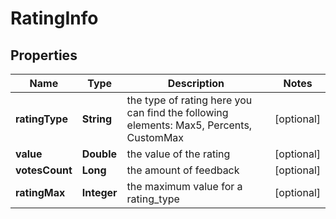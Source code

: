 

# RatingInfo


## Properties

| Name | Type | Description | Notes |
|------------ | ------------- | ------------- | -------------|
|**ratingType** | **String** | the type of rating here you can find the following elements: Max5, Percents, CustomMax |  [optional] |
|**value** | **Double** | the value of the rating |  [optional] |
|**votesCount** | **Long** | the amount of feedback |  [optional] |
|**ratingMax** | **Integer** | the maximum value for a rating_type |  [optional] |



